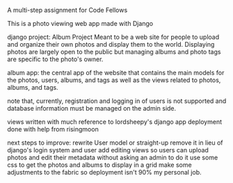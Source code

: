 A multi-step assignment for Code Fellows

This is a photo viewing web app made with Django

django project: Album Project
Meant to be a web site for people to upload and organize their own photos and display them to the world. Displaying photos are largely open to the public but managing albums and photo tags are specific to the photo's owner.

album app:
the central app of the website that contains the main models for the photos, users, albums, and tags as well as the views related to photos, albums, and tags.

note that, currently, registration and logging in of users is not supported and database information must be managed on the admin side.

views written with much reference to lordsheepy's django app
deployment done with help from risingmoon

next steps to improve:
rewrite User model or straight-up remove it in lieu of django's login system and user
add editing views so users can upload photos and edit their metadata without asking an admin to do it
use some css to get the photos and albums to display in a grid
make some adjustments to the fabric so deployment isn't 90% my personal job.

